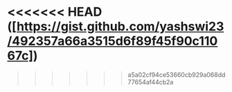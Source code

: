 <<<<<<< HEAD
([https://gist.github.com/yashswi23/492357a66a3515d6f89f45f90c11067c])
=======

>>>>>>> a5a02cf94ce53660cb929a068dd77654af44cb2a
